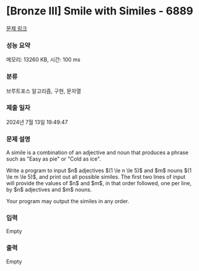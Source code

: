# [Bronze III] Smile with Similes - 6889 

[문제 링크](https://www.acmicpc.net/problem/6889) 

### 성능 요약

메모리: 13260 KB, 시간: 100 ms

### 분류

브루트포스 알고리즘, 구현, 문자열

### 제출 일자

2024년 7월 13일 19:49:47

### 문제 설명

<p>A simile is a combination of an adjective and noun that produces a phrase such as "Easy as pie" or "Cold as ice".</p>

<p>Write a program to input $n$ adjectives $(1 \le n \le 5)$ and $m$ nouns $(1 \le m \le 5)$, and print out all possible similes. The first two lines of input will provide the values of $n$ and $m$, in that order followed, one per line, by $n$ adjectives and $m$ nouns.</p>

<p>Your program may output the similes in any order.</p>

### 입력 

 Empty

### 출력 

 Empty


